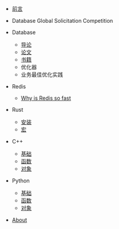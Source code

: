 - [前言](README.md)

- Database Global Solicitation Competition

- Database
  - [导论](zh-cn/Database/README.md)
  - [论文](zh-cn/Database/07_paper/README.md)
  - [书籍](zh-cn/Database/10_books/README.md)
  - 优化器
  - 业务最佳优化实践

- Redis
  - [Why is Redis so fast](zh-cn/Redis/README.md)

- Rust
  - [安装](zh-cn/Rust/README.md)
  - [宏](zh-cn/Rust/Rust_Macro.md)

- C++
    - [基础](zh-cn/C++/base.md)
    - [函数](zh-cn/C++/func.md)
    - [对象](zh-cn/C++/object.md)

- Python
    - [基础](zh-cn/Python/base.md)
    - [函数](zh-cn/Python/func.md)
    - [对象](zh-cn/Python/object.md)

- [About](zh-cn/about.md)
